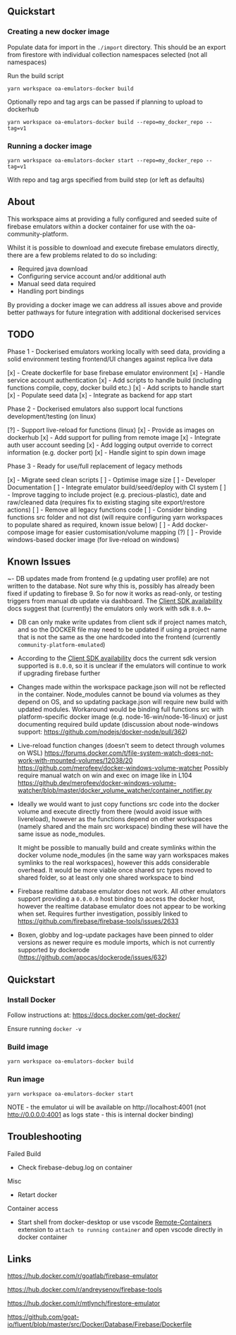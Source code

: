 ## Quickstart

### Creating a new docker image

Populate data for import in the `./import` directory. This should be an export from firestore with individual collection namespaces selected (not all namespaces)

Run the build script

```
yarn workspace oa-emulators-docker build
```

Optionally repo and tag args can be passed if planning to upload to dockerhub

```
yarn workspace oa-emulators-docker build --repo=my_docker_repo --tag=v1
```

### Running a docker image

```
yarn workspace oa-emulators-docker start --repo=my_docker_repo --tag=v1
```

With repo and tag args specified from build step (or left as defaults)

## About

This workspace aims at providing a fully configured and seeded suite of firebase emulators within a docker container for use with the oa-community-platform.

Whilst it is possible to download and execute firebase emulators directly, there are a few problems related to do so including:

- Required java download
- Configuring service account and/or additional auth
- Manual seed data required
- Handling port bindings

By providing a docker image we can address all issues above and provide better pathways for future integration with additional dockerised services

## TODO

Phase 1 - Dockerised emulators working locally with seed data, providing a solid environment testing frontend/UI changes against replica live data

[x] - Create dockerfile for base firebase emulator environment
[x] - Handle service account authentication
[x] - Add scripts to handle build (including functions compile, copy, docker build etc.)
[x] - Add scripts to handle start
[x] - Populate seed data
[x] - Integrate as backend for app start

Phase 2 - Dockerised emulators also support local functions development/testing (on linux)

[?] - Support live-reload for functions (linux)
[x] - Provide as images on dockerhub
[x] - Add support for pulling from remote image
[x] - Integrate auth user account seeding
[x] - Add logging output override to correct information (e.g. docker port)
[x] - Handle sigint to spin down image

Phase 3 - Ready for use/full replacement of legacy methods

[x] - Migrate seed clean scripts
[ ] - Optimise image size
[ ] - Developer Documentation
[ ] - Integrate emulator build/seed/deploy with CI system
[ ] - Improve tagging to include project (e.g. precious-plastic), date and raw/cleaned data
(requires fix to existing staging site export/restore actions)
[ ] - Remove all legacy functions code
[ ] - Consider binding functions src folder and not dist (will require configuring yarn workspaces to populate shared as required, known issue below)
[ ] - Add docker-compose image for easier customisation/volume mapping (?)
[ ] - Provide windows-based docker image (for live-reload on windows)

## Known Issues

~- DB updates made from frontend (e.g updating user profile) are not written to the database. Not sure why this is, possibly has already been fixed if updating to firebase 9. So for now it works as read-only, or testing triggers from manual db update via dashboard. The [Client SDK availability](https://firebase.google.com/docs/emulator-suite/install_and_configure#client_sdk_availability) docs suggest that (currently) the emulators only work with sdk `8.0.0`~

- DB can only make write updates from client sdk if project names match, and so the DOCKER file may need to be updated if using a project name that is not the same as the one hardcoded into the frontend (currently `community-platform-emulated`)

- According to the [Client SDK availability](https://firebase.google.com/docs/emulator-suite/install_and_configure#client_sdk_availability) docs the current sdk version supported is `8.0.0`, so it is unclear if the emulators will continue to work if upgrading firebase further

- Changes made within the workspace package.json will not be reflected in the container.
  Node_modules cannot be bound via volumes as they depend on OS, and so updating package.json will require new build with updated modules. Workaround would be binding full functions src with platform-specific docker image (e.g. node-16-win/node-16-linux) or just documenting required build update (discussion about node-windows support: https://github.com/nodejs/docker-node/pull/362)

- Live-reload function changes (doesn't seem to detect through volumes on WSL)
  https://forums.docker.com/t/file-system-watch-does-not-work-with-mounted-volumes/12038/20
  https://github.com/merofeev/docker-windows-volume-watcher
  Possibly require manual watch on win and exec on image like in L104 https://github.dev/merofeev/docker-windows-volume-watcher/blob/master/docker_volume_watcher/container_notifier.py

- Ideally we would want to just copy functions src code into the docker volume and execute directly from there (would avoid issue with livereload), however as the functions depend on other workspaces (namely shared and the main src workspace) binding these will have the same issue as node_modules.

  It might be possible to manually build and create symlinks within the docker volume node_modules (in the same way yarn workspaces makes symlinks to the real workspaces), however this adds considerable overhead. It would be more viable once shared src types moved to shared folder, so at least only one shared workspace to bind

- Firebase realtime database emulator does not work. All other emulators support providing a `0.0.0.0` host binding to access the docker host, however the realtime database emulator does not appear to be working when set.
  Requires further investigation, possibly linked to https://github.com/firebase/firebase-tools/issues/2633

- Boxen, globby and log-update packages have been pinned to older versions as newer require es module imports, which is not currently supported by dockerode (https://github.com/apocas/dockerode/issues/632)

## Quickstart

### Install Docker

Follow instructions at: https://docs.docker.com/get-docker/

Ensure running `docker -v`

### Build image

```
yarn workspace oa-emulators-docker build
```

### Run image

```
yarn workspace oa-emulators-docker start
```

NOTE - the emulator ui will be available on http://localhost:4001
(not http://0.0.0.0:4001 as logs state - this is internal docker binding)

## Troubleshooting

Failed Build

- Check firebase-debug.log on container

Misc

- Retart docker

Container access

- Start shell from docker-desktop or use vscode [Remote-Containers](https://marketplace.visualstudio.com/items?itemName=ms-vscode-remote.remote-containers) extension to `attach to running container` and open vscode directly in docker container

## Links

https://hub.docker.com/r/goatlab/firebase-emulator

https://hub.docker.com/r/andreysenov/firebase-tools

https://hub.docker.com/r/mtlynch/firestore-emulator

https://github.com/goat-io/fluent/blob/master/src/Docker/Database/Firebase/Dockerfile
